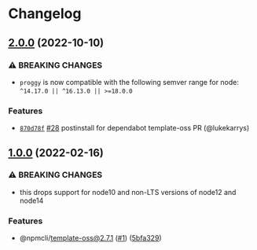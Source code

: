 # Changelog

## [2.0.0](https://github.com/npm/proggy/compare/v1.0.0...v2.0.0) (2022-10-10)

### ⚠️ BREAKING CHANGES

* `proggy` is now compatible with the following semver range for node: `^14.17.0 || ^16.13.0 || >=18.0.0`

### Features

* [`870d78f`](https://github.com/npm/proggy/commit/870d78fc9a8a88ccdd6f55bbe62b8c487d054489) [#28](https://github.com/npm/proggy/pull/28) postinstall for dependabot template-oss PR (@lukekarrys)

## [1.0.0](https://www.github.com/npm/proggy/compare/v0.0.1...v1.0.0) (2022-02-16)


### ⚠ BREAKING CHANGES

* this drops support for node10 and non-LTS versions of node12 and node14

### Features

* @npmcli/template-oss@2.7.1 ([#1](https://www.github.com/npm/proggy/issues/1)) ([5bfa329](https://www.github.com/npm/proggy/commit/5bfa3293ef9a8771625be646b5a52b4560a766a7))
